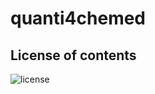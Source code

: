 # quanti4chemed

## License of contents
![license](https://img.shields.io/badge/license-CC%20BY--NC--SA%204.0-informational)
